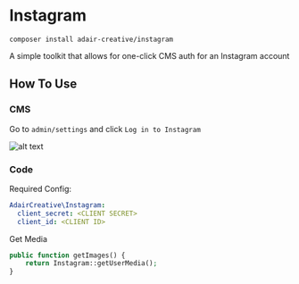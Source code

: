 # Instagram
```composer install adair-creative/instagram```

A simple toolkit that allows for one-click CMS auth for an Instagram account

## How To Use
### CMS
Go to `admin/settings` and click `Log in to Instagram`

![alt text](https://github.com/adair-creative/instagram/blob/master/Annotation%202019-05-21%20113131.png?raw=true)

### Code
Required Config:
```yml
AdairCreative\Instagram:
  client_secret: <CLIENT SECRET> 
  client_id: <CLIENT ID>
```

Get Media
```php
public function getImages() {
	return Instagram::getUserMedia();
}
```
